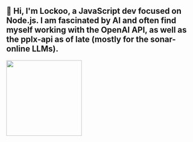 ## 👋 Hi, I'm Lockoo, a JavaScript dev focused on Node.js. I am fascinated by AI and often find myself working with the OpenAI API, as well as the pplx-api as of late (mostly for the sonar-online LLMs). 

<!--<a href="https://github.com/locko2901/github-readme-stats">
  <img height=200 align="center" src="https://github-readme-stats-lockoos-projects.vercel.app/api?username=locko2901&rank_icon=github&show_icons=true&include_all_commits=true&hide=prs,contribs&theme=dracula" />
</a>-->
<a href="https://github.com/locko2901">
  <img height=200 align="center" src="https://github-readme-stats-lockoos-projects.vercel.app/api/top-langs?username=locko2901&layout=pie&langs_count=8&theme=dracula" />
</a>

